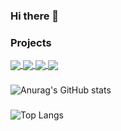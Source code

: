 ### Hi there 👋

<!-- Projects -->
### Projects

<a href="https://github.com/muqimjon/sysme">
  <img align="center" src="https://github-readme-stats.vercel.app/api/pin/?username=muqimjon&repo=sysme" />
</a>
<a href="https://github.com/muqimjon/nabeey">
  <img align="center" src="https://github-readme-stats.vercel.app/api/pin/?username=muqimjon&repo=nabeey" />
</a>
<a href="https://github.com/muqimjon/med-x">
  <img align="center" src="https://github-readme-stats.vercel.app/api/pin/?username=muqimjon&repo=med-x" />
</a>
<a href="https://github.com/muqimjon/recore">
  <img align="center" src="https://github-readme-stats.vercel.app/api/pin/?username=muqimjon&repo=recore" />
</a>



<!-- My info -->
###
![Anurag's GitHub stats](https://github-readme-stats.vercel.app/api?username=muqimjon&show=reviews,discussions_started,discussions_answered,prs_merged,prs_merged_percentage)



<!-- Top languages -->
###
![Top Langs](https://github-readme-stats.vercel.app/api/top-langs/?username=muqimjon&size_weight=0.5&count_weight=0.5)



<!-- projectlar uchun
[![Readme Card](https://github-readme-stats.vercel.app/api/pin/?username=muqimjon&repo=github-readme-stats)](https://github.com/muqimjon/github-readme-stats)
[![Gist Card](https://github-readme-stats.vercel.app/api/gist?id=bbfce31e0217a3689c8d961a356cb10d)](https://gist.github.com/muqimjon/bbfce31e0217a3689c8d961a356cb10d/)
-->


<!-- darajani to'q backgroundda ko'rsatib turadi
[![Anurag's GitHub stats-Light](https://github-readme-stats.vercel.app/api?username=muqimjon&show_icons=true&theme=default#gh-light-mode-only)](https://github.com/muqimjon/nabeey#gh-light-mode-only)
-->

<!--
**muqimjon/muqimjon** is a ✨ _special_ ✨ repository because its `README.md` (this file) appears on your GitHub profile.

Here are some ideas to get you started:

- 🔭 I’m currently working on ...
- 🌱 I’m currently learning ...
- 👯 I’m looking to collaborate on ...
- 🤔 I’m looking for help with ...
- 💬 Ask me about ...
- 📫 How to reach me: ...
- 😄 Pronouns: ...
- ⚡ Fun fact: ...
-->
